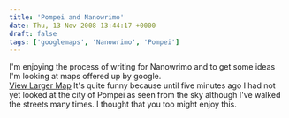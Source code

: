```yaml
---
title: 'Pompei and Nanowrimo'
date: Thu, 13 Nov 2008 13:44:17 +0000
draft: false
tags: ['googlemaps', 'Nanowrimo', 'Pompei']
---
```


I'm enjoying the process of writing for Nanowrimo and to get some ideas I'm looking at maps offered up by google.  
[View Larger Map](http://maps.google.com/maps?f=q&hl=en&geocode=&q=Pompei,+Italy&sll=40.749182,14.500738&sspn=0.074256,0.133038&g=Pompei&ie=UTF8&ll=40.75753,14.504957&spn=0.002223,0.004157&t=h&z=14&source=embed) It's quite funny because until five minutes ago I had not yet looked at the city of Pompei as seen from the sky although I've walked the streets many times. I thought that you too might enjoy this.